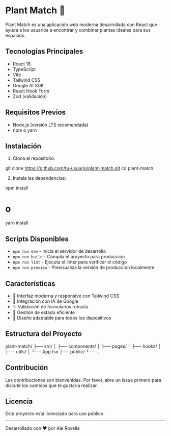 # Plant Match 🌱

Plant Match es una aplicación web moderna desarrollada con React que ayuda a los usuarios a encontrar y combinar plantas ideales para sus espacios.

## Tecnologías Principales

- React 18
- TypeScript
- Vite
- Tailwind CSS
- Google AI SDK
- React Hook Form
- Zod (validación)

## Requisitos Previos

- Node.js (versión LTS recomendada)
- npm o yarn

## Instalación

1. Clona el repositorio:

git clone https://github.com/tu-usuario/plant-match.git
cd plant-match

2. Instala las dependencias:

npm install

# o

yarn install

## Scripts Disponibles

- `npm run dev` - Inicia el servidor de desarrollo
- `npm run build` - Compila el proyecto para producción
- `npm run lint` - Ejecuta el linter para verificar el código
- `npm run preview` - Previsualiza la versión de producción localmente

## Características

- 🎨 Interfaz moderna y responsive con Tailwind CSS
- 🤖 Integración con IA de Google
- ✨ Validación de formularios robusta
- 🔄 Gestión de estado eficiente
- 📱 Diseño adaptable para todos los dispositivos

## Estructura del Proyecto

plant-match/
├── src/
│ ├── components/
│ ├── pages/
│ ├── hooks/
│ ├── utils/
│ └── App.tsx
├── public/
└── ...

## Contribución

Las contribuciones son bienvenidas. Por favor, abre un issue primero para discutir los cambios que te gustaría realizar.

## Licencia

Este proyecto está licenciado para uso público.

---

Desarrollado con ❤️ por Ale Rovella
